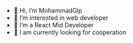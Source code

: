 - 👋 Hi, I’m MohammadGlp
- 👀 I’m interested in web developer
- 🌱 I’m a React Mid Developer
- 💞️ I am currently looking for cooperation

<!---
MohammadGlp/MohammadGlp is a ✨ special ✨ repository because its `README.md` (this file) appears on your GitHub profile.
You can click the Preview link to take a look at your changes.
--->
